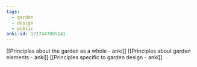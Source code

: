 ```yaml
---
tags:
  - garden
  - design
  - public
anki-id: 1717447885141
---
```

[[Principles about the garden as a whole - anki]]
[[Principles about garden elements - anki]]
[[Principles specific to garden design - anki]]